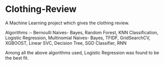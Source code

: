 # Clothing-Review
A Machine Learning project which gives the clothing review.

Algorithms :- Bernoulli Naives- Bayes, Random Forest, KNN Classification, Logistic Regression, Multinomial Naives- Bayes, TFIDF, 
              GridSearchCV, XGBOOST, Linear SVC, Decision Tree, SGD Classifier, RNN
              
Among all the above algorithms used, Logistic Regression was found to be the best fit.
